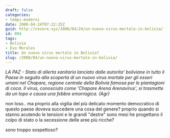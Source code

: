 ```yaml
---
draft: false
categories:
- tempi-moderni
date: 2008-04-24T07:22:25Z
guid: http://cecere.xyz/2008/04/24/un-nuovo-virus-mortale-in-bolivia/
id: 894
tags:
- Bolivia
- Evo Morales
title: Un nuovo virus mortale in Bolivia?
slug: /2008/04/un-nuovo-virus-mortale-in-bolivia/
---
```


_LA PAZ - Stato di allerta sanitaria lanciato dalle autorita' boliviane in tutto il Paese in seguito alla scoperta di un nuovo virus mortale per gli esseri umani nel Chapare, regione centrale della Bolivia famosa per le piantagioni di coca. Il virus, conosciuto come &#8216;Chapare Arena Arenavirus', si trasmette da un topo e causa una febbre emorragica. (Agr)_

non loso.. ma proprio alla vigilia del più delicato momento democratico di questo paese doveva succedere una cosa del genere? proprio quando si stanno acutendo le tensioni e le grandi "destre" sono mesi he progettano il colpo di stato o la secessione delle aree più ricche?

sono troppo sospettoso?